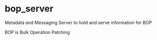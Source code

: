 # bop_server
Metadata and Messaging Server to hold and serve information for BOP

BOP is Bulk Operation Patching
